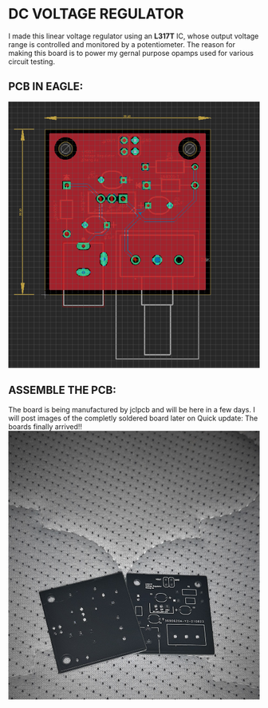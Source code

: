 # DC VOLTAGE REGULATOR 
I made this linear voltage regulator using an **L317T** IC, whose output voltage range is controlled and monitored by a potentiometer. The reason for making this board is to power my gernal purpose opamps used for various circuit testing. 

## PCB IN EAGLE:

![](https://github.com/khanghuu1023/DC_Voltage_Regulator/blob/main/PCB_EAGLE.png) 

## ASSEMBLE THE PCB:

The board is being manufactured by jclpcb and will be here in a few days. I will post images of the completly soldered board later on
Quick update: The boards finally arrived!! 
![](https://github.com/khanghuu1023/DC_Voltage_Regulator/blob/main/PCBs_arrived.jpg)
